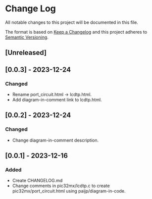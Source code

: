 # Change Log
All notable changes to this project will be documented in this file.

The format is based on [Keep a Changelog](http://keepachangelog.com/)
and this project adheres to [Semantic Versioning](http://semver.org/).

## [Unreleased]

## [0.0.3] - 2023-12-24
### Changed
- Rename port_circuit.html -> lcdtp.html.
- Add diagram-in-comment link to lcdtp.html.

## [0.0.2] - 2023-12-24
### Changed
- Change diagram-in-comment description.

## [0.0.1] - 2023-12-16
### Added 
- Create CHANGELOG.md
- Change comments in pic32mx/lcdtp.c to create pic32mx/port_circuit.html using paijp/diagram-in-code.
